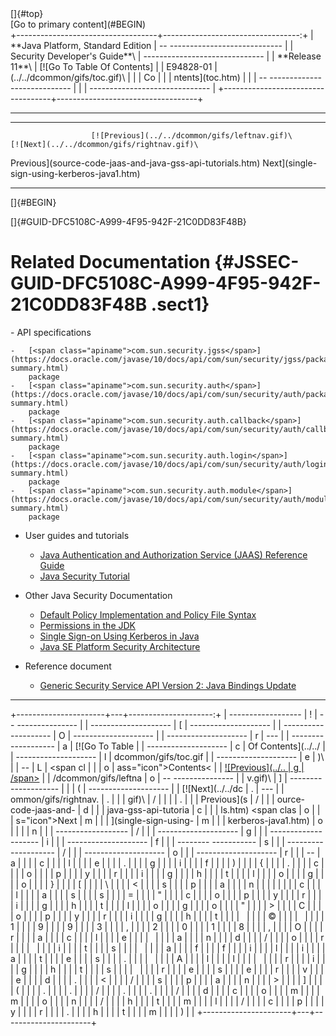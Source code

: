 <div class="header">
[]{#top}

<div class="zz-skip-header">
[Go to primary content](#BEGIN)

</div>
+-----------------------------------+----------------------------------:+
| **Java Platform, Standard Edition |   -- ---------------------------- |
| Security Developer's Guide**\     | ------------------------------    |
| **<span>Release 11</span>**\      |       [![Go To Table Of Contents] |
| E94828-01                         | (../../dcommon/gifs/toc.gif)\     |
|                                   |             <span class="icon">Co |
|                                   | ntents</span>](toc.htm)           |
|                                   |   -- ---------------------------- |
|                                   | ------------------------------    |
+-----------------------------------+-----------------------------------+

------------------------------------------------------------------------

  -------------------------------------------------------------------------------------- ----------------------------------------------------------------------- --
                      [![Previous](../../dcommon/gifs/leftnav.gif)\                                    [![Next](../../dcommon/gifs/rightnav.gif)\                
   <span class="icon">Previous</span>](source-code-jaas-and-java-gss-api-tutorials.htm)   <span class="icon">Next</span>](single-sign-using-kerberos-java1.htm)  
  -------------------------------------------------------------------------------------- ----------------------------------------------------------------------- --

[]{#BEGIN}

</div>
<!-- class="header" -->

<div class="ind">
[]{#GUID-DFC5108C-A999-4F95-942F-21C0DD83F48B}<!-- End Header -->

Related Documentation {#JSSEC-GUID-DFC5108C-A999-4F95-942F-21C0DD83F48B .sect1}
=====================

<div>
-   API specifications

    -   [<span class="apiname">com.sun.security.jgss</span>](https://docs.oracle.com/javase/10/docs/api/com/sun/security/jgss/package-summary.html)
        package
    -   [<span class="apiname">com.sun.security.auth</span>](https://docs.oracle.com/javase/10/docs/api/com/sun/security/auth/package-summary.html)
        package
    -   [<span class="apiname">com.sun.security.auth.callback</span>](https://docs.oracle.com/javase/10/docs/api/com/sun/security/auth/callback/package-summary.html)
        package
    -   [<span class="apiname">com.sun.security.auth.login</span>](https://docs.oracle.com/javase/10/docs/api/com/sun/security/auth/login/package-summary.html)
        package
    -   [<span class="apiname">com.sun.security.auth.module</span>](https://docs.oracle.com/javase/10/docs/api/com/sun/security/auth/module/package-summary.html)
        package

-   User guides and tutorials

    -   [Java Authentication and Authorization Service (JAAS) Reference
        Guide](java-authentication-and-authorization-service-jaas-reference-guide.html#GUID-2A935F5E-0803-411D-B6BC-F8C64D01A25C)
    -   [Java Security
        Tutorial](https://docs.oracle.com/javase/tutorial/security/index.html)

-   Other Java Security Documentation

    -   [Default Policy Implementation and Policy File
        Syntax](permissions-jdk1.html#GUID-789089CA-8557-4017-B8B0-6899AD3BA18D)
    -   [Permissions in the
        JDK](permissions-jdk1.html#GUID-1E8E213A-D7F2-49F1-A2F0-EFB3397A8C95 "A permission represents access to a system resource. In order for a resource access to be allowed for an applet (or an application running with a security manager), the corresponding permission must be explicitly granted to the code attempting the access.")
    -   [Single Sign-on Using Kerberos in
        Java](single-sign-using-kerberos-java1.html#GUID-D4230975-A28B-4532-B1DD-3C7219A4867F)
    -   [Java SE Platform Security
        Architecture](java-se-platform-security-architecture.html#GUID-D6C53B30-01F9-49F1-9F61-35815558422B "This section explains what privileged code is and what it is used for. It also shows you how to use the doPrivileged API.This section describes the doPrivileged API and the use of the privileged feature.If you are using a lambda expression or anonymous inner class, then any local variables you access must be final or effectively final.If the action performed in your run method could throw a checked exception (one that must be listed in the throws clause of a method), then you need to use the PrivilegedExceptionAction interface instead of the PrivilegedAction interface.The typical use case of the doPrivileged method is to enable the method that invokes it to perform one or more actions that require permission checks without requiring the callers of the current method to have all the necessary permissions.When coding the current method, you want to temporarily extend the permission of the calling method to perform an action.Marking code as privileged enables a piece of trusted code to temporarily enable access to more resources than are available directly to the code that called it.The doPrivileged method can be invoked reflectively using the java.lang.reflect.Method.invoke method.")

-   Reference document

    -   [Generic Security Service API Version 2: Java Bindings
        Update](https://tools.ietf.org/html/rfc5653)

</div>
</div>
<!-- class="ind" --><!-- Start Footer -->

<div class="footer">

------------------------------------------------------------------------

+----------------------+---+---------------------:+
|   ------------------ | ! |   -- --------------- |
| -------------------- | [ | -------------------- |
| -------------------- | O | -------------------- |
| -------------------- | r | ---                  |
| -------- ----------- | a |       [![Go To Table |
| -------------------- | c |  Of Contents](../../ |
| -------------------- | l | dcommon/gifs/toc.gif |
| -------------------- | e | )\                   |
|  --                  | L |             <span cl |
|                      | o | ass="icon">Contents< |
|   [![Previous](../.. | g | /span>](toc.htm)     |
| /dcommon/gifs/leftna | o |   -- --------------- |
| v.gif)\              | ] | -------------------- |
|                      | ( | -------------------- |
|    [![Next](../../dc | . | ---                  |
| ommon/gifs/rightnav. | . |                      |
| gif)\                | / |                      |
|                      | . |                      |
|    <span class="icon | . |                      |
| ">Previous</span>](s | / |                      |
| ource-code-jaas-and- | d |                      |
| java-gss-api-tutoria | c |                      |
| ls.htm)   <span clas | o |                      |
| s="icon">Next</span> | m |                      |
| ](single-sign-using- | m |                      |
| kerberos-java1.htm)  | o |                      |
|                      | n |                      |
|   ------------------ | / |                      |
| -------------------- | g |                      |
| -------------------- | i |                      |
| -------------------- | f |                      |
| -------- ----------- | s |                      |
| -------------------- | / |                      |
| -------------------- | o |                      |
| -------------------- | r |                      |
|  --                  | a |                      |
|                      | c |                      |
|                      | l |                      |
|                      | e |                      |
|                      | . |                      |
|                      | g |                      |
|                      | i |                      |
|                      | f |                      |
|                      | ) |                      |
|                      | { |                      |
|                      | . |                      |
|                      | c |                      |
|                      | o |                      |
|                      | p |                      |
|                      | y |                      |
|                      | r |                      |
|                      | i |                      |
|                      | g |                      |
|                      | h |                      |
|                      | t |                      |
|                      | l |                      |
|                      | o |                      |
|                      | g |                      |
|                      | o |                      |
|                      | } |                      |
|                      | [ |                      |
|                      | \ |                      |
|                      | < |                      |
|                      | s |                      |
|                      | p |                      |
|                      | a |                      |
|                      | n |                      |
|                      |   |                      |
|                      | c |                      |
|                      | l |                      |
|                      | a |                      |
|                      | s |                      |
|                      | s |                      |
|                      | = |                      |
|                      | " |                      |
|                      | c |                      |
|                      | o |                      |
|                      | p |                      |
|                      | y |                      |
|                      | r |                      |
|                      | i |                      |
|                      | g |                      |
|                      | h |                      |
|                      | t |                      |
|                      | l |                      |
|                      | o |                      |
|                      | g |                      |
|                      | o |                      |
|                      | " |                      |
|                      | > |                      |
|                      | C |                      |
|                      | o |                      |
|                      | p |                      |
|                      | y |                      |
|                      | r |                      |
|                      | i |                      |
|                      | g |                      |
|                      | h |                      |
|                      | t |                      |
|                      |   |                      |
|                      | © |                      |
|                      |   |                      |
|                      | 1 |                      |
|                      | 9 |                      |
|                      | 9 |                      |
|                      | 3 |                      |
|                      | , |                      |
|                      | 2 |                      |
|                      | 0 |                      |
|                      | 1 |                      |
|                      | 8 |                      |
|                      | , |                      |
|                      | O |                      |
|                      | r |                      |
|                      | a |                      |
|                      | c |                      |
|                      | l |                      |
|                      | e |                      |
|                      |   |                      |
|                      | a |                      |
|                      | n |                      |
|                      | d |                      |
|                      | / |                      |
|                      | o |                      |
|                      | r |                      |
|                      |   |                      |
|                      | i |                      |
|                      | t |                      |
|                      | s |                      |
|                      |   |                      |
|                      | a |                      |
|                      | f |                      |
|                      | f |                      |
|                      | i |                      |
|                      | l |                      |
|                      | i |                      |
|                      | a |                      |
|                      | t |                      |
|                      | e |                      |
|                      | s |                      |
|                      | . |                      |
|                      |   |                      |
|                      | A |                      |
|                      | l |                      |
|                      | l |                      |
|                      |   |                      |
|                      | r |                      |
|                      | i |                      |
|                      | g |                      |
|                      | h |                      |
|                      | t |                      |
|                      | s |                      |
|                      |   |                      |
|                      | r |                      |
|                      | e |                      |
|                      | s |                      |
|                      | e |                      |
|                      | r |                      |
|                      | v |                      |
|                      | e |                      |
|                      | d |                      |
|                      | . |                      |
|                      | < |                      |
|                      | / |                      |
|                      | s |                      |
|                      | p |                      |
|                      | a |                      |
|                      | n |                      |
|                      | > |                      |
|                      | ] |                      |
|                      | ( |                      |
|                      | . |                      |
|                      | . |                      |
|                      | / |                      |
|                      | . |                      |
|                      | . |                      |
|                      | / |                      |
|                      | d |                      |
|                      | c |                      |
|                      | o |                      |
|                      | m |                      |
|                      | m |                      |
|                      | o |                      |
|                      | n |                      |
|                      | / |                      |
|                      | h |                      |
|                      | t |                      |
|                      | m |                      |
|                      | l |                      |
|                      | / |                      |
|                      | c |                      |
|                      | p |                      |
|                      | y |                      |
|                      | r |                      |
|                      | . |                      |
|                      | h |                      |
|                      | t |                      |
|                      | m |                      |
|                      | ) |                      |
+----------------------+---+----------------------+

</div>
<!-- class="footer" -->
